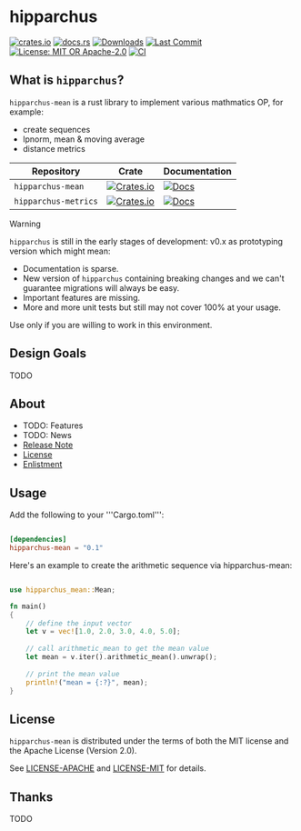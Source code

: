 # hipparchus

[![crates.io](https://img.shields.io/crates/v/hipparchus-mean.svg)](https://crates.io/crates/hipparchus-mean)
[![docs.rs](https://docs.rs/hipparchus-mean/badge.svg)](https://docs.rs/hipparchus-mean/latest/hipparchus-mean/)
[![Downloads](https://img.shields.io/crates/d/hipparchus-mean.svg)](https://crates.io/crates/hipparchus-mean)
[![Last Commit](https://img.shields.io/github/last-commit/web3nemo/hipparchus.svg?style=flat-square)](https://github.com/web3nemo/hipparchus)
[![License: MIT OR Apache-2.0](https://img.shields.io/github/license/web3nemo/hipparchus.svg?style=flat-square)](#license)
[![CI](https://github.com/web3nemo/hipparchus/actions/workflows/ci.yml/badge.svg)](https://github.com/web3nemo/hipparchus/actions/workflows/ci.yml)

## What is ``hipparchus``? 

``hipparchus-mean`` is a rust library to implement various mathmatics OP, for example:
- create sequences
- lpnorm, mean & moving average
- distance metrics

| Repository | Crate | Documentation |
| ---------- | ----- | ------------- |
| ``hipparchus-mean`` | [![Crates.io](https://img.shields.io/crates/v/hipparchus-mean.svg)](https://crates.io/crates/hipparchus-mean) | [![Docs](https://docs.rs/hipparchus-mean/badge.svg)](https://docs.rs/hipparchus-mean/latest/hipparchus-mean/) |
| ``hipparchus-metrics`` | [![Crates.io](https://img.shields.io/crates/v/hipparchus-metrics.svg)](https://crates.io/crates/hipparchus-metrics) | [![Docs](https://docs.rs/hipparchus-metrics/badge.svg)](https://docs.rs/hipparchus-metrics/latest/hipparchus-metrics/) |

> [!WARNING] 
> ``hipparchus`` is still in the early stages of development: v0.x as prototyping version which might mean:
>   - Documentation is sparse.
>   - New version of ``hipparchus`` containing breaking changes and we can't guarantee migrations will always be easy.
>   - Important features are missing.
>   - More and more unit tests but still may not cover 100% at your usage. 
> 
> Use only if you are willing to work in this environment.

## Design Goals

TODO

## About

- TODO: Features
- TODO: News
- [Release Note](./RELEASE.md)
- [License](#license)
- [Enlistment](./ENLISTMENT.md)

## Usage

Add the following to your '''Cargo.toml''':

```toml

[dependencies]
hipparchus-mean = "0.1"

```

Here's an example to create the arithmetic sequence via hipparchus-mean:

```rust

use hipparchus_mean::Mean;

fn main()
{
    // define the input vector
    let v = vec![1.0, 2.0, 3.0, 4.0, 5.0];
    
    // call arithmetic_mean to get the mean value
    let mean = v.iter().arithmetic_mean().unwrap();
    
    // print the mean value
    println!("mean = {:?}", mean);
}

```

## License

``hipparchus-mean`` is distributed under the terms of both the MIT license and the Apache License (Version 2.0). 

See [LICENSE-APACHE](./LICENSE-APACHE) and [LICENSE-MIT](./LICENSE-MIT) for details.

## Thanks

TODO
